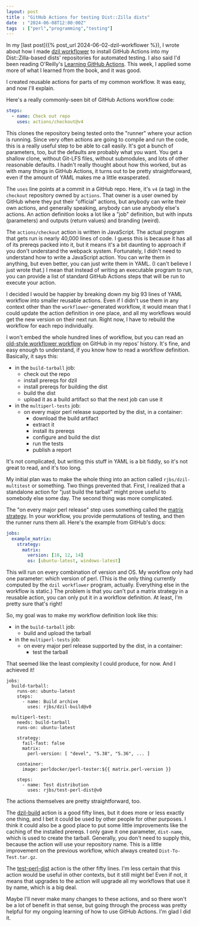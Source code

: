 ```yaml
---
layout: post
title : "GitHub Actions for testing Dist::Zilla dists"
date  : "2024-06-08T12:00:00Z"
tags  : ["perl","programming","testing"]
---
```


In my [last post]({% post_url 2024-06-02-dzil-workflower %}), I wrote about how
I made [dzil
workflower](https://metacpan.org/pod/Dist::Zilla::App::Command::workflower) to
install GitHub Actions into my Dist::Zilla-based dists' repositories for
automated testing.  I also said I'd been reading O'Reilly's [Learning GitHub
Actions](https://learning.oreilly.com/library/view/learning-github-actions/9781098131067/).
This week, I applied some more of what I learned from the book, and it was
good.

I created reusable actions for parts of my common workflow.  It was easy, and
now I'll explain.

Here's a really commonly-seen bit of GitHub Actions workflow code:

```yaml
steps:
  - name: Check out repo
    uses: actions/checkout@v4
```

This clones the repository being tested onto the "runner" where your action is
running.  Since very often actions are going to compile and run the code, this
is a really useful step to be able to call easily.  It's got a bunch of
parameters, too, but the defaults are probably what you want.  You get a
shallow clone, without Git-LFS files, without submodules, and lots of other
reasonable defaults.  I hadn't really thought about how this worked, but as
with many things in GitHub Actions, it turns out to be pretty straightforward,
even if the amount of YAML makes me a little exasperated.

The `uses` line points at a commit in a GitHub repo.  Here, it's `v4` (a tag)
in the `checkout` repository owned by `actions`.  That owner is a user owned by
GitHub where they put their "official" actions, but anybody can write their own
actions, and generally speaking, anybody can use anybody else's actions.  An
action definition looks a lot like a "job" definition, but with inputs
(parameters) and outputs (return values) and branding (weird).

The `actions/checkout` action is written in JavaScript.  The actual program
that gets run is nearly 40,000 lines of code.  I guess this is because it has
all of its prereqs packed into it, but it means it's a bit daunting to approach
if you don't understand the webpack system.  Fortunately, I didn't need to
understand how to write a JavaScript action.  You can write them in anything,
but even better, you can just write them in YAML.  (I can't believe I just
wrote that.)  I mean that instead of writing an executable program to run, you
can provide a list of standard GitHub Actions steps that will be run to execute
your action.

I decided I would be happier by breaking down my big 93 lines of YAML workflow
into smaller reusable actions.  Even if I didn't use them in any context other
than the `workflower`-generated workflow, it would mean that I could update the
action definition in one place, and all my workflows would get the new version
on their next run.  Right now, I have to rebuild the workflow for each repo
individually.

I won't embed the whole hundred lines of workflow, but you can read an
[old-style workflower
workflow](https://github.com/rjbs/Email-MIME/blob/f8d4fb1f8df1b7fcad8af3d6ff47d7747358ffcb/.github/workflows/multiperl-test.yml)
on GitHub in my repos' history.  It's fine, and easy enough to understand, if
you know how to read a workflow definition.  Basically, it says this:

* in the `build-tarball` job:
    * check out the repo
    * install prereqs for dzil
    * install prereqs for building the dist
    * build the dist
    * upload it as a build artifact so that the next job can use it
* in the `multiperl-tests` job:
    * on every major perl release supported by the dist, in a container:
        * download the build artifact
        * extract it
        * install its prereqs
        * configure and build the dist
        * run the tests
        * publish a report

It's not complicated, but writing this stuff in YAML is a bit fiddly, so it's
not great to read, and it's too long.

My initial plan was to make the whole thing into an action called
`rjbs/dzil-multitest` or something.  Two things prevented that.  First, I
realized that a standalone action for "just build the tarball" might prove
useful to somebody else some day.  The second thing was more complicated.

The "on every major perl release" step uses something called the [matrix
strategy](https://docs.github.com/en/actions/using-jobs/using-a-matrix-for-your-jobs).
In your workflow, you provide permutations of testing, and then the runner runs
them all.  Here's the example from GitHub's docs:

```yaml
jobs:
  example_matrix:
    strategy:
      matrix:
        version: [10, 12, 14]
        os: [ubuntu-latest, windows-latest]
```

This will run on every combination of version and OS.  My workflow only had one
parameter: which version of perl.  (This is the only thing currently computed
by the `dzil workflower` program, actually.  Everything else in the workflow is
static.)  The problem is that you can't put a matrix strategy in a reusable
action, you can only put it in a workflow definition.  At least, I'm pretty
sure that's right!

So, my goal was to make my workflow definition look like this:

* in the `build-tarball` job:
    * build and upload the tarball
* in the `multiperl-tests` job:
    * on every major perl release supported by the dist, in a container:
        * test the tarball

That seemed like the least complexity I could produce, for now.  And I achieved
it!

```
jobs:
  build-tarball:
    runs-on: ubuntu-latest
    steps:
      - name: Build archive
        uses: rjbs/dzil-build@v0

  multiperl-test:
    needs: build-tarball
    runs-on: ubuntu-latest

    strategy:
      fail-fast: false
      matrix:
        perl-version: [ "devel", "5.38", "5.36", ... ]

    container:
      image: perldocker/perl-tester:${{ matrix.perl-version }}

    steps:
      - name: Test distribution
        uses: rjbs/test-perl-dist@v0
```

The actions themselves are pretty straightforward, too.

The [dzil-build](https://github.com/rjbs/dzil-build) action is a good fifty
lines, but it does more or less exactly one thing, and I bet it could be used
by other people for other purposes.  I think it could also be a good place to
put some little improvements like the caching of the installed prereqs.  I only
gave it one parameter, `dist-name`, which is used to create the tarball.
Generally, you don't need to supply this, because the action will use your
repository name.  This is a little improvement on the previous workflow, which
always created `Dist-To-Test.tar.gz`.

The [test-perl-dist](https://github.com/rjbs/test-perl-dist/) action is the
other fifty lines.  I'm less certain that this action would be useful in other
contexts, but it still might be!  Even if not, it means that upgrades to the
action will upgrade all my workflows that use it by name, which is a big deal.

Maybe I'll never make many changes to these actions, and so there won't be a
lot of benefit in that sense, but going through the process was pretty helpful
for my ongoing learning of how to use GitHub Actions.  I'm glad I did it.
